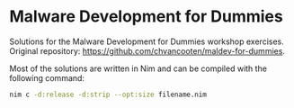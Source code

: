 # Malware Development for Dummies

Solutions for the Malware Development for Dummies workshop exercises. Original repository: https://github.com/chvancooten/maldev-for-dummies.

Most of the solutions are written in Nim and can be compiled with the following command:

```bash
nim c -d:release -d:strip --opt:size filename.nim
```
